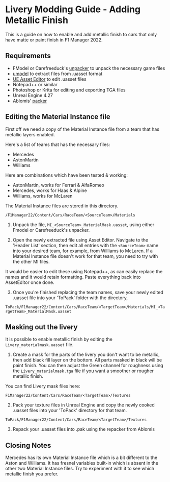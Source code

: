# Livery Modding Guide - Adding Metallic Finish
This is a guide on how to enable and add metallic finish to cars that only have matte or paint finish in F1 Manager 2022.

## Requirements
- FModel or Carefreeduck's [unpacker](https://github.com/carefreeduck/F1ManagerModding/blob/main/Packing.md) to unpack the necessary game files
- [umodel](https://www.gildor.org/en/projects/umodel) to extract files from .uasset format
- [UE Asset Editor](https://github.com/kaiheilos/Utilities) to edit .uasset files
- Notepad++ or similar
- Photoshop or Krita for editing and exporting TGA files
- Unreal Engine 4.27
- Ablomis' [packer](https://github.com/Ablomis/mod91/blob/main/Repacking.md)

## Editing the Material Instance file

First off we need a copy of the Material Instance file from a team that has metallic layers enabled.

Here's a list of teams that has the necessary files:
- Mercedes
- AstonMartin
- Williams

Here are combinations which have been tested & working:
- AstonMartin, works for Ferrari & AlfaRomeo
- Mercedes, works for Haas & Alpine
- Williams, works for McLaren

The Material Instance files are stored in this directory.
  
`/F1Manager22/Content/Cars/RaceTeam/<SourceTeam>/Materials`

1. Unpack the file, `MI_<SourceTeam>_MaterialMask.uasset`, using either Fmodel or Carefreeduck's unpacker. 
  
2. Open the newly extracted file using Asset Editor. Navigate to the 'Header List' section, then edit all entries with the `<SourceTeam>` name into your desired team, for example, from Williams to McLaren. If a Material Instance file doesn't work for that team, you need to try with the other MI files.

It would be easier to edit these using Notepad++, as can easily replace the names and it would retain formatting. Paste everything back into AssetEditor once done. 

3. Once you're finished replacing the team names, save your newly edited .uasset file into your 'ToPack' folder with the directory, 

`ToPack/F1Manager22/Content/Cars/RaceTeam/<TargetTeam>/Materials/MI_<TargetTeam>_MaterialMask.uasset`

## Masking out the livery

It is possible to enable metallic finish by editing the `Livery_materialmask.uasset` file. 

1. Create a mask for the parts of the livery you don't want to be metallic, then add black fill layer on the bottom. All parts masked in black will be paint finish. You can then adjust the Green channel for roughness using the `Livery_materialmask.tga` file if you want a smoother or rougher metallic finish.

You can find Livery mask files here:

`F1Manager22/Content/Cars/RaceTeam/<TargetTeam>/Textures`

2. Pack your texture files in Unreal Engine and copy the newly cooked .uasset files into your 'ToPack' directory for that team. 

`ToPack/F1Manager22/Content/Cars/RaceTeam/<TargetTeam>/Textures`

3. Repack your .uasset files into .pak using the repacker from Ablomis

## Closing Notes

Mercedes has its own Material Instance file which is a bit different to the Aston and Williams. It has fresnel variables built-in which is absent in the other two Material Instance files. Try to experiment with it to see which metallic finish you prefer. 
